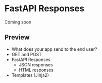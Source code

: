 # FastAPI Responses

Coming soon

## Preview

- What does your app send to the end user?
- GET and POST
- FastAPI Responses
  - JSON responses
  - HTML responses
- Templates (Jinja2)